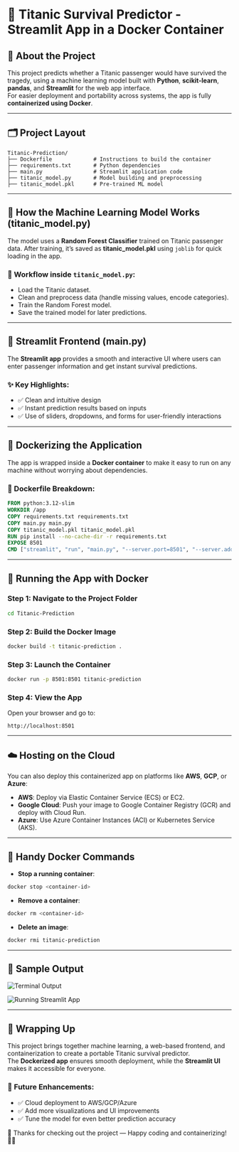 
# 🚢 Titanic Survival Predictor - Streamlit App in a Docker Container

## 📌 About the Project
This project predicts whether a Titanic passenger would have survived the tragedy, using a machine learning model built with **Python**, **scikit-learn**, **pandas**, and **Streamlit** for the web app interface.  
For easier deployment and portability across systems, the app is fully **containerized using Docker**.

---

## 🗂️ Project Layout
```
Titanic-Prediction/
├── Dockerfile             # Instructions to build the container
├── requirements.txt       # Python dependencies
├── main.py                # Streamlit application code
├── titanic_model.py       # Model building and preprocessing
├── titanic_model.pkl      # Pre-trained ML model
```

---

## 🧠 How the Machine Learning Model Works (titanic_model.py)
The model uses a **Random Forest Classifier** trained on Titanic passenger data. After training, it’s saved as **titanic_model.pkl** using `joblib` for quick loading in the app.

### 🚶 Workflow inside `titanic_model.py`:
- Load the Titanic dataset.
- Clean and preprocess data (handle missing values, encode categories).
- Train the Random Forest model.
- Save the trained model for later predictions.

---

## 🎨 Streamlit Frontend (main.py)
The **Streamlit app** provides a smooth and interactive UI where users can enter passenger information and get instant survival predictions.

### ✨ Key Highlights:
- ✅ Clean and intuitive design
- ✅ Instant prediction results based on inputs
- ✅ Use of sliders, dropdowns, and forms for user-friendly interactions

---

## 🐳 Dockerizing the Application
The app is wrapped inside a **Docker container** to make it easy to run on any machine without worrying about dependencies.

### 📄 Dockerfile Breakdown:
```dockerfile
FROM python:3.12-slim
WORKDIR /app
COPY requirements.txt requirements.txt
COPY main.py main.py
COPY titanic_model.pkl titanic_model.pkl
RUN pip install --no-cache-dir -r requirements.txt
EXPOSE 8501
CMD ["streamlit", "run", "main.py", "--server.port=8501", "--server.address=0.0.0.0"]
```

---

## 🚀 Running the App with Docker

### Step 1: Navigate to the Project Folder
```bash
cd Titanic-Prediction
```

### Step 2: Build the Docker Image
```bash
docker build -t titanic-prediction .
```

### Step 3: Launch the Container
```bash
docker run -p 8501:8501 titanic-prediction
```

### Step 4: View the App
Open your browser and go to:
```
http://localhost:8501
```

---

## ☁️ Hosting on the Cloud
You can also deploy this containerized app on platforms like **AWS**, **GCP**, or **Azure**:

- **AWS**: Deploy via Elastic Container Service (ECS) or EC2.
- **Google Cloud**: Push your image to Google Container Registry (GCR) and deploy with Cloud Run.
- **Azure**: Use Azure Container Instances (ACI) or Kubernetes Service (AKS).

---

## 🔧 Handy Docker Commands

- **Stop a running container**:
```bash
docker stop <container-id>
```
- **Remove a container**:
```bash
docker rm <container-id>
```
- **Delete an image**:
```bash
docker rmi titanic-prediction
```

---

## 📸 Sample Output

![Terminal Output](image1.png)

![Running Streamlit App](image2.png)

---

## 🎯 Wrapping Up
This project brings together machine learning, a web-based frontend, and containerization to create a portable Titanic survival predictor.  
The **Dockerized app** ensures smooth deployment, while the **Streamlit UI** makes it accessible for everyone.

### 🚀 Future Enhancements:
- ✅ Cloud deployment to AWS/GCP/Azure
- ✅ Add more visualizations and UI improvements
- ✅ Tune the model for even better prediction accuracy

💬 Thanks for checking out the project — Happy coding and containerizing! 🐳🚢
